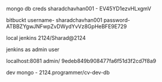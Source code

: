 mongo db creds
sharadchavhan001 - EV45YD1ezvHLxgmV

bitbuckt 
username- sharadchavhan001
password- ATBBZYgwJNFwpZvDWydYvVz8GpHeBFE9E729



local jenkins
2124/Sharad@2124


jenkins as admin user

localhost:8081
admin/
9edeb849b908477fa6f51d3f2cd7f8a9

dev mongo - 2124.programmer/cv-dev-db
